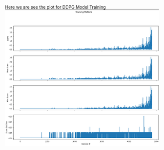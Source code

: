 Here we are see the plot for DDPG Model Training
![plot](https://github.com/spranav1998/tennis_rl/blob/994c60c6aa4363bdb0b6480f15db9d25286941af/plot/training_metrics.jpg)
